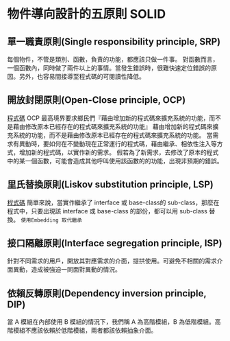 #  物件導向設計的五原則 SOLID
## 單一職責原則(Single responsibility principle, SRP)
每個物件，不管是類別、函數，負責的功能，都應該只做一件事。
對函數而言，一個函數內，同時做了兩件以上的事情。當發生錯誤時，很難快速定位錯誤的原因。另外，也容易間接導至程式碼的可閱讀性降低。
## 開放封閉原則(Open-Close principle, OCP) 
[程式碼](https://github.com/xvpowerg/goDesignPattern/blob/master/ch1/solid.srp/ocp.go)
 OCP 最高境界要求鄉民們『藉由增加新的程式碼來擴充系統的功能，而不是藉由修改原本已經存在的程式碼來擴充系統的功能』
藉由增加新的程式碼來擴充系統的功能，而不是藉由修改原本已經存在的程式碼來擴充系統的功能。
當需求有異動時，要如何在不變動現在正常運行的程式碼，藉由繼承、相依性注入等方式，增加新的程式碼，以實作新的需求。
假若為了新需求，去修改了原本的程式中的某一個函數，可能會造成其他呼叫使用該函數的的功能，出現非預期的錯誤。
## 里氏替換原則(Liskov substitution principle, LSP)
[程式碼](https://github.com/xvpowerg/goDesignPattern/blob/master/ch1/solid.srp/lsp.go)
簡單來說，當實作繼承了 interface 或 base-class的 sub-class，那麼在程式中，只要出現該 interface 或 base-class 的部份，都可以用 sub-class 替換。
`使用Embedding 取代繼承`
## 接口隔離原則(Interface segregation principle, ISP)
針對不同需求的用戶，開放其對應需求的介面，提拱使用。可避免不相關的需求介面異動，造成被強迫一同面對異動的情況。
## 依賴反轉原則(Dependency inversion principle, DIP)
當 A 模組在內部使用 B 模組的情況下，我們稱 A 為高階模組，B 為低階模組。高階模組不應該依賴於低階模組，兩者都該依賴抽象介面。
